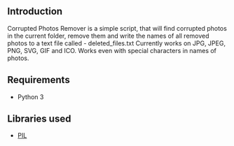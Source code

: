 ## Introduction

Corrupted Photos Remover is a simple script, that will find corrupted photos in the current folder, remove them and write the names of all removed photos to a text file called - deleted_files.txt Currently works on JPG, JPEG, PNG, SVG, GIF and ICO. Works even with special characters in names of photos.

## Requirements

* Python 3

## Libraries used

* [PIL](https://github.com/python-pillow/Pillow)
